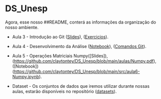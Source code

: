 # DS_Unesp
Agora, esse nosso ##README, conterá as informações da organização do nosso ambiente.

* Aula 3 - Introdução ao Git ([Slides](https://github.com/claytontey/DS_Unesp/blob/main/aulas/GitHub_1.pdf)), ([Exercicios](https://github.com/claytontey/DS_Unesp/tree/main/Work_Git)).

* Aula 4 - Desenvolvimento da Análise ([Notebook](https://github.com/claytontey/DS_Unesp/blob/main/src/Ciencia_Dados_Aerea.ipynb)), ([Comandos Git](https://github.com/claytontey/DS_Unesp/blob/main/aulas/Comandos_Git.pdf)).

* Aula 5 - Operações Matriciais Numpy([Slides]),(https://github.com/claytontey/DS_Unesp/blob/main/aulas/Numpy.pdf), ([Notebook])(https://github.com/claytontey/DS_Unesp/blob/main/src/aula6-Numpy.ipynb).

* Dataset - Os conjuntos de dados que iremos utilizar durante nossas aulas, estarão disponíveis no repositório ([datasets](https://github.com/claytontey/DS_Unesp/tree/main/Datasets)).

